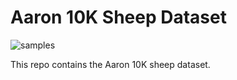 # Aaron 10K Sheep Dataset

![samples](https://cdn.rawgit.com/hardmaru/sketch-rnn-dataset/master/aaron_sheep/aaron_sheep_sample.svg)

This repo contains the Aaron 10K sheep dataset.
